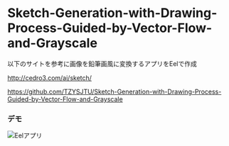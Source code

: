 # Sketch-Generation-with-Drawing-Process-Guided-by-Vector-Flow-and-Grayscale

以下のサイトを参考に画像を鉛筆画風に変換するアプリをEelで作成

http://cedro3.com/ai/sketch/  

https://github.com/TZYSJTU/Sketch-Generation-with-Drawing-Process-Guided-by-Vector-Flow-and-Grayscale


### デモ

![Eelアプリ](https://github.com/sinjorjob/python-django-challenges/blob/master/study-03-desktop-01.gif)


